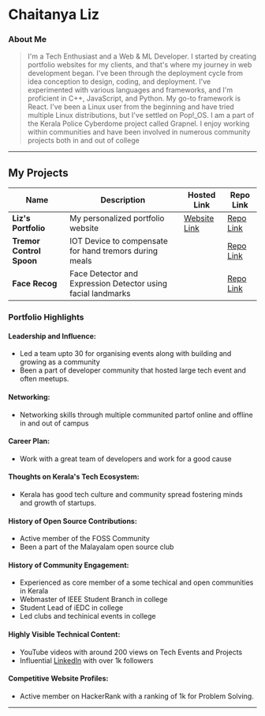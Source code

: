 # Chaitanya Liz 

### About Me

> I'm a Tech Enthusiast and a Web & ML Developer. I started by creating portfolio websites for my clients, and that's where my journey in web development began. I've been through the deployment cycle from idea conception to design, coding, and deployment. I've experimented with various languages and frameworks, and I'm proficient in C++, JavaScript, and Python. My go-to framework is React. I've been a Linux user from the beginning and have tried multiple Linux distributions, but I've settled on Pop!_OS. I am a part of the Kerala Police Cyberdome project called Grapnel. I enjoy working within communities and have been involved in numerous community projects both in and out of college
---

## My Projects

| Name                | Description                                                               | Hosted Link                              | Repo Link                                                      |
|---------------------|---------------------------------------------------------------------------|------------------------------------------|----------------------------------------------------------------|
| **Liz's Portfolio**        | My personalized portfolio website                                                 | [Website Link](https://lizchaitanya.xyz/) |[Repo Link](https://github.com/CLiz17/lizchaitanya.xyz)   |
| **Tremor Control Spoon**        | IOT Device to compensate for hand tremors during meals    |     | [Repo Link](https://github.com/CLiz17/tremor-stabilising-spoon) |
| **Face Recog**        | Face Detector and Expression Detector using facial landmarks    |     | [Repo Link](https://github.com/CLiz17/facial-expression-detection) |


### Portfolio Highlights

#### Leadership and Influence:

- Led a team upto 30 for organising events along with building and growing as a community
- Been a part of developer community that hosted large tech event and often meetups.

#### Networking:

- Networking skills through multiple communited partof online and offline in and out of campus

#### Career Plan:

- Work with a great team of developers and work for a good cause

#### Thoughts on Kerala's Tech Ecosystem:

- Kerala has good tech culture and community spread fostering minds and growth of startups.

#### History of Open Source Contributions:

- Active member of the FOSS Community
- Been a part of the Malayalam open source club

#### History of Community Engagement:

- Experienced as core member of a some techical and open communities in Kerala 
- Webmaster of IEEE Student Branch in college
- Student Lead of iEDC in college
- Led clubs and techinical events in college

#### Highly Visible Technical Content:

- YouTube videos with around 200 views on Tech Events and Projects
- Influential [LinkedIn](https://www.linkedin.com/in/lizchaitanya/) with over 1k followers
  
#### Competitive Website Profiles:

- Active member on HackerRank with a ranking of 1k for Problem Solving.
---
